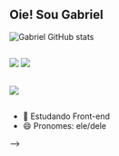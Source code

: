 ## Oie! Sou Gabriel

![Gabriel GitHub stats](https://github-readme-stats.vercel.app/api?username=Hisennn&show_icons=true&theme=radical)

##

![](https://img.shields.io/badge/CSS3-1572B6?style=for-the-badge&logo=css3&logoColor=white)
![](https://img.shields.io/badge/HTML5-E34F26?style=for-the-badge&logo=html5&logoColor=white)


##
<a href="https://www.linkedin.com/in/gabrieldslemes/">![](https://img.shields.io/badge/LinkedIn-0077B5?style=for-the-badge&logo=linkedin&logoColor=white)</a>
##
- 🌱 Estudando Front-end
- 😄 Pronomes: ele/dele

-->
